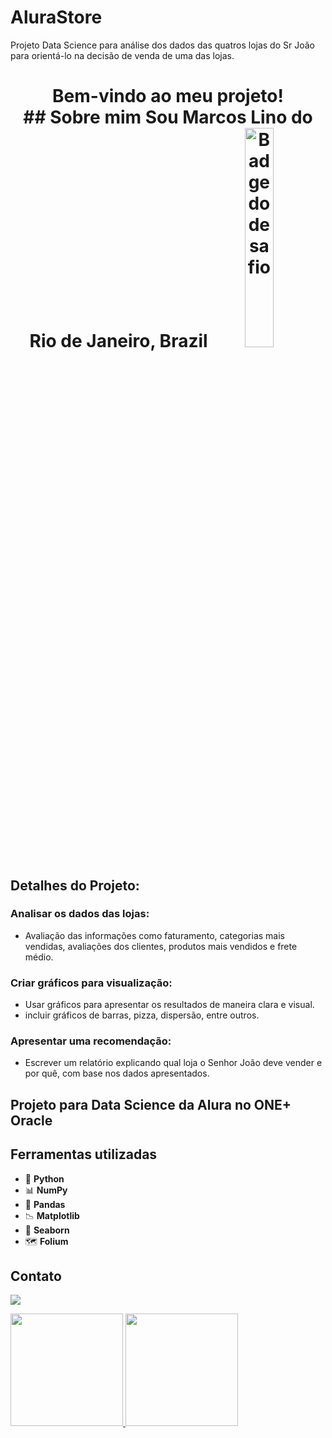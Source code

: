 # AluraStore
Projeto Data Science para análise dos dados das quatros lojas do Sr João para orientá-lo na decisão de venda de uma das lojas. 
<h1 align="center"> Bem-vindo ao meu projeto!
<div> 
 ## Sobre mim
 Sou Marcos Lino do Rio de Janeiro, Brazil
<picture> 
<source media="(prefers-color-scheme: dark)" srcset="https://github.com/user-attachments/assets/8dc8aca5-0f08-4be2-a9cd-56ebe13e35e4">
 <source media="(prefers-color-scheme: light)" srcset="https://github.com/user-attachments/assets/f288b965-e12b-486a-87a9-15aa9a343746">
 <img alt="Badge do desafio" src width="30%" srcset="https://github.com/user-attachments/assets/8f1b33af-cbae-4dce-98a4-0b13491664b8">
</picture>
</div>
 
## Detalhes do Projeto:
### Analisar os dados das lojas:
- Avaliação das informações como faturamento, categorias mais vendidas, avaliações dos clientes, produtos mais vendidos e frete médio.
### Criar gráficos para visualização:
- Usar gráficos para apresentar os resultados de maneira clara e visual.
- incluir gráficos de barras, pizza, dispersão, entre outros.
### Apresentar uma recomendação:
- Escrever um relatório explicando qual loja o Senhor João deve vender e por quê, com base nos dados apresentados.

## Projeto para Data Science da Alura no ONE+ Oracle

## Ferramentas utilizadas
- 🐍 **Python**
- 📊 **NumPy**
- 🐼 **Pandas**
- 📉 **Matplotlib**
- 🌊 **Seaborn**
- 🗺️ **Folium**


## Contato
<a href="https://www.linkedin.com/in/marcoslinoti" target="_blank"><img loading="lazy" src="https://img.shields.io/badge/-LinkedIn-%230077B5?style=for-the-badge&logo=linkedin&logoColor=white" target="_blank"></a>   
</div>

<div>
<a href="https://github.com/linomar31">
<img loading="lazy" height="180em" src="https://github-readme-stats.vercel.app/api/top-langs/?username=linomar31&layout=compact&langs_count=7&theme=dracula"/>
<img loading="lazy" height="180em" src="https://github-readme-stats.vercel.app/api?username=linomar31&show_icons=true&theme=dracula&include_all_commits=true&count_private=true"/>
</div>
